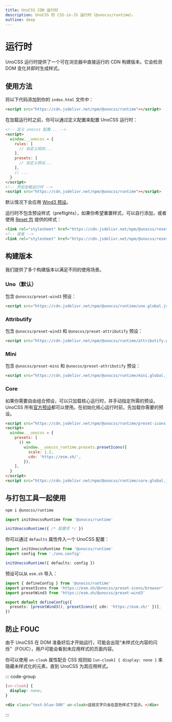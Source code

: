 ```yaml
---
title: UnoCSS CDN 运行时
description: UnoCSS 的 CSS-in-JS 运行时（@unocss/runtime）。
outline: deep
---
```


# 运行时

UnoCSS 运行时提供了一个可在浏览器中直接运行的 CDN 构建版本。它会检测 DOM 变化并即时生成样式。

## 使用方法

将以下代码添加到你的 `index.html` 文件中：

```html [index.html]
<script src="https://cdn.jsdelivr.net/npm/@unocss/runtime"></script>
```

在加载运行时之前，你可以通过定义配置来配置 UnoCSS 运行时：

```html
<!-- 定义 unocss 配置... -->
<script>
  window.__unocss = {
    rules: [
      // 自定义规则...
    ],
    presets: [
      // 自定义预设...
    ],
    // ...
  }
</script>
<!-- 然后加载运行时 -->
<script src="https://cdn.jsdelivr.net/npm/@unocss/runtime"></script>
```

默认情况下会应用 [Wind3 预设](/presets/wind3)。

运行时不包含预设样式（preflights），如果你希望重置样式，可以自行添加，或者使用 [Reset 包](/guide/style-reset) 提供的样式：

```html
<link rel="stylesheet" href="https://cdn.jsdelivr.net/npm/@unocss/reset/normalize.min.css" />
<!-- 或者 -->
<link rel="stylesheet" href="https://cdn.jsdelivr.net/npm/@unocss/reset/tailwind.min.css" />
```

## 构建版本

我们提供了多个构建版本以满足不同的使用场景。

### Uno（默认）

包含 `@unocss/preset-wind3` 预设：

```html
<script src="https://cdn.jsdelivr.net/npm/@unocss/runtime/uno.global.js"></script>
```

### Attributify

包含 `@unocss/preset-wind3` 和 `@unocss/preset-attributify` 预设：

```html
<script src="https://cdn.jsdelivr.net/npm/@unocss/runtime/attributify.global.js"></script>
```

### Mini

包含 `@unocss/preset-mini` 和 `@unocss/preset-attributify` 预设：

```html
<script src="https://cdn.jsdelivr.net/npm/@unocss/runtime/mini.global.js"></script>
```

### Core

如果你需要自由组合预设，可以只加载核心运行时，并手动指定所需的预设。UnoCSS 所有[官方预设](/presets/#presets)都可以使用。在初始化核心运行时前，先加载你需要的预设。

```html
<script src="https://cdn.jsdelivr.net/npm/@unocss/runtime/preset-icons.global.js"></script>
<script>
  window.__unocss = {
    presets: [
      () =>
        window.__unocss_runtime.presets.presetIcons({
          scale: 1.2,
          cdn: 'https://esm.sh/',
        }),
    ],
  }
</script>
<script src="https://cdn.jsdelivr.net/npm/@unocss/runtime/core.global.js"></script>
```

## 与打包工具一起使用

```bash
npm i @unocss/runtime
```

```ts
import initUnocssRuntime from '@unocss/runtime'

initUnocssRuntime({ /* 配置项 */ })
```

你可以通过 `defaults` 属性传入一个 UnoCSS 配置：

```ts
import initUnocssRuntime from '@unocss/runtime'
import config from './uno.config'

initUnocssRuntime({ defaults: config })
```

预设可以从 `esm.sh` 导入：

```ts
import { defineConfig } from '@unocss/runtime'
import presetIcons from 'https://esm.sh/@unocss/preset-icons/browser'
import presetWind3 from 'https://esm.sh/@unocss/preset-wind3'

export default defineConfig({
  presets: [presetWind3(), presetIcons({ cdn: 'https://esm.sh/' })],
})
```

## 防止 FOUC

由于 UnoCSS 在 DOM 准备好后才开始运行，可能会出现“未样式化内容的闪烁”（FOUC），用户可能会看到未应用样式的页面内容。

你可以使用 `un-cloak` 属性配合 CSS 规则如 `[un-cloak] { display: none }` 来隐藏未样式化的元素，直到 UnoCSS 为其应用样式。

::: code-group

```css
[un-cloak] {
  display: none;
}
```

```html
<div class="text-blue-500" un-cloak>这段文字只会在蓝色样式下显示。</div>
```

:::